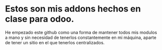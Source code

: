 <h1>Estos son mis addons hechos en clase para odoo.</h1>
<p>He empezado este github como una forma de mantener todos mis modulos
 a mano y sin necesidad de tenerlos constantemente en mi máquina, aparte de tener
 un sitio en el que tenerlos centralizados.</p>

